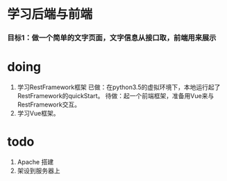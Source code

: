# 学习后端与前端
### 目标1：做一个简单的文字页面，文字信息从接口取，前端用来展示
# doing
1. 学习RestFramework框架
已做：在python3.5的虚拟环境下，本地运行起了RestFramework的quickStart。
待做：起一个前端框架，准备用Vue来与RestFramework交互。
2. 学习Vue框架。

# todo
1. Apache 搭建
2. 架设到服务器上
